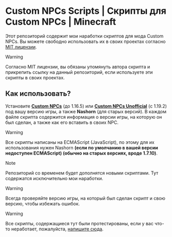 # Custom NPCs Scripts | Скрипты для Custom NPCs | Minecraft
Этот репозиторий содержит мои наработки скриптов для мода Custom NPCs. Вы можете свободно использовать их в своих проектах согласно [MIT лицензии](https://github.com/Rimjact/custom-npcs-scripts/blob/main/LICENSE).

> [!WARNING]
> Согласно MIT лицензии, вы обязаны упомянуть автора скрипта и прикрепить ссылку на данный репозиторий, если используете эти скрипты в своих проектах.

## Как использовать?
Установите **[Custom NPCs](https://www.kodevelopment.nl/minecraft/customnpcs/downloads/)** (до 1.16.5) или **[Custom NPCs Unofficial](https://www.curseforge.com/minecraft/mc-mods/customnpcs-unofficial)** (с 1.19.2) под вашу версию игры, а также **Nashorn** (для старых версий).
В каждом файле скрипта содержится информация о версии игры, на которую он был сделан, а также как его вставить в своих NPC.

> [!WARNING]
> Все скрипты написаны на ECMAScript (JavaScript), по этому для их использования нужен Nashorn **(если по умолчанию в вашей версии недоступен ECMAScript) (обычно на старых версиях, вроде 1.7.10)**.

> [!NOTE]
> Репозиторий со временем будет дополнятся новыми скриптами. Тут содержатся исключительно мои наработки.

> [!WARNING]
> Всегда проверяйте версию игры, на который был сделан скрипт и свою версию, чтобы избежать ошибок.

> [!WARNING]
> Все скрипты, содержащиеся тут были протестированы, если у вас что-то неработает, пожалуйста, [напишите сюда](https://github.com/Rimjact/custom-npcs-scripts/issues).
